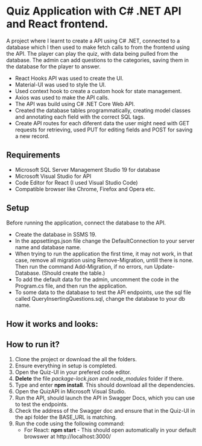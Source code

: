 # Quiz Application with C# .NET API and React frontend.  

A project where I learnt to create a API using C# .NET, connected to a database which I then used to make fetch calls to from the frontend using the API. The player can play the quiz, with data being pulled from the database. The admin can add questions to the categories, saving them in the database for the player to answer.  

* React Hooks API was used to create the UI.  
* Material-UI was used to style the UI.  
* Used context hook to create a custom hook for state management.  
* Axios was used to make the API calls.   
* The API was build using C# .NET Core Web API.
* Created the database tables programmatically, creating model classes and annotating each field with the correct SQL tags.  
* Create API routes for each diferent data the user might need with GET requests for retrieving, used PUT for editing fields and POST for saving a new record.  

## Requirements  
- Microsoft SQL Server Management Studio 19 for database  
- Microsoft Visual Studio for API  
- Code Editor for React (I used Visual Studio Code) 
- Compatible browser like Chrome, Firefox and Opera etc.   

## Setup  
Before running the application, connect the database to the API.  
- Create the database in SSMS 19. 
- In the appsettings.json file change the DefaultConnection to your server name and database name.  
- When trying to run the application the first time, it may not work, in that case, remove all migration using Remove-Migration, untill there is none. Then run the command Add-Migration, if no errors, run Update-Database. (Should create the table.)  
- To add the default data for the admin, uncomment the code in the Program.cs file, and then run the application.  
- To some data to the database to test the API endpoints, use the sql file called QueryInsertingQuestions.sql, change the database to your db name.  

## How it works and looks:


## How to run it?
1. Clone the project or download the all the folders.  
2. Ensure everything in setup is completed.  
3. Open the Quiz-UI in your prefered code editor.  
5. **Delete** the file *package-lock.json* and *node_modules* folder if there.  
6. Type and enter **npm install**. This should download all the dependencies.  
7. Open the QuizAPI in Microsoft Visual Studio.  
8. Run the API, should launch the API in Swagger Docs, which you can use to test the endpoints.  
9. Check the address of the Swagger doc and ensure that in the Quiz-UI in the api folder the BASE_URL is matching.  
10. Run the code using the following command:  
    - For React: **npm start** - This should open automatically in your default browswer at http://localhost:3000/  




